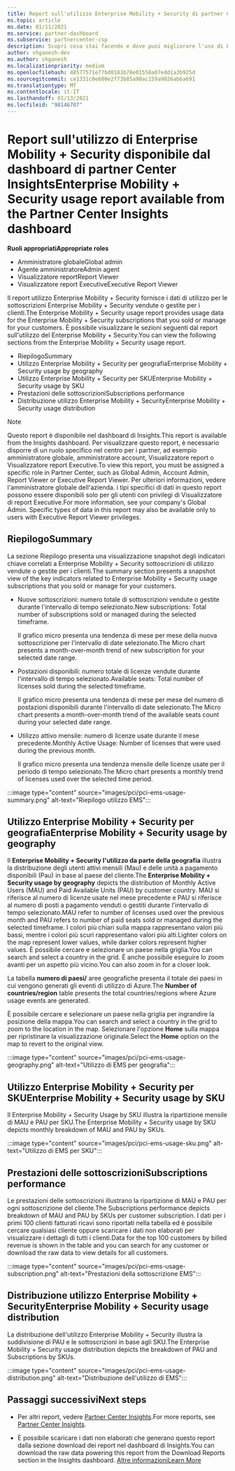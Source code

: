 ```yaml
---
title: Report sull'utilizzo Enterprise Mobility + Security di partner Center Insights
ms.topic: article
ms.date: 01/11/2021
ms.service: partner-dashboard
ms.subservice: partnercenter-csp
description: Scopri cosa stai facendo e dove puoi migliorare l'uso di Enterprise Mobility + Security sottoscrizioni che Vendi o Gestisci per i tuoi clienti.
author: shganesh-dev
ms.author: shganesh
ms.localizationpriority: medium
ms.openlocfilehash: 48577571e77bd0181b78e01558a07edd1a3b925d
ms.sourcegitcommit: ce1331c0e600e2f73b85a90ac159a9026ab6a691
ms.translationtype: MT
ms.contentlocale: it-IT
ms.lasthandoff: 01/13/2021
ms.locfileid: "98146707"
---
```

# <a name="enterprise-mobility--security-usage-report-available-from-the-partner-center-insights-dashboard"></a><span data-ttu-id="243da-103">Report sull'utilizzo di Enterprise Mobility + Security disponibile dal dashboard di partner Center Insights</span><span class="sxs-lookup"><span data-stu-id="243da-103">Enterprise Mobility + Security usage report available from the Partner Center Insights dashboard</span></span>

<span data-ttu-id="243da-104">**Ruoli appropriati**</span><span class="sxs-lookup"><span data-stu-id="243da-104">**Appropriate roles**</span></span>
- <span data-ttu-id="243da-105">Amministratore globale</span><span class="sxs-lookup"><span data-stu-id="243da-105">Global admin</span></span>
- <span data-ttu-id="243da-106">Agente amministratore</span><span class="sxs-lookup"><span data-stu-id="243da-106">Admin agent</span></span>
- <span data-ttu-id="243da-107">Visualizzatore report</span><span class="sxs-lookup"><span data-stu-id="243da-107">Report Viewer</span></span>
- <span data-ttu-id="243da-108">Visualizzatore report Executive</span><span class="sxs-lookup"><span data-stu-id="243da-108">Executive Report Viewer</span></span>

<span data-ttu-id="243da-109">Il report utilizzo Enterprise Mobility + Security fornisce i dati di utilizzo per le sottoscrizioni Enterprise Mobility + Security vendute o gestite per i clienti.</span><span class="sxs-lookup"><span data-stu-id="243da-109">The Enterprise Mobility + Security usage report provides usage data for the Enterprise Mobility + Security subscriptions that you sold or manage for your customers.</span></span> <span data-ttu-id="243da-110">È possibile visualizzare le sezioni seguenti dal report sull'utilizzo del Enterprise Mobility + Security.</span><span class="sxs-lookup"><span data-stu-id="243da-110">You can view the following sections from the Enterprise Mobility + Security usage report.</span></span>

- <span data-ttu-id="243da-111">Riepilogo</span><span class="sxs-lookup"><span data-stu-id="243da-111">Summary</span></span>
- <span data-ttu-id="243da-112">Utilizzo Enterprise Mobility + Security per geografia</span><span class="sxs-lookup"><span data-stu-id="243da-112">Enterprise Mobility + Security usage by geography</span></span>
- <span data-ttu-id="243da-113">Utilizzo Enterprise Mobility + Security per SKU</span><span class="sxs-lookup"><span data-stu-id="243da-113">Enterprise Mobility + Security usage by SKU</span></span>
- <span data-ttu-id="243da-114">Prestazioni delle sottoscrizioni</span><span class="sxs-lookup"><span data-stu-id="243da-114">Subscriptions performance</span></span>
- <span data-ttu-id="243da-115">Distribuzione utilizzo Enterprise Mobility + Security</span><span class="sxs-lookup"><span data-stu-id="243da-115">Enterprise Mobility + Security usage distribution</span></span>

 > [!NOTE]
 > <span data-ttu-id="243da-116">Questo report è disponibile nel dashboard di Insights.</span><span class="sxs-lookup"><span data-stu-id="243da-116">This report is available from the Insights dashboard.</span></span> <span data-ttu-id="243da-117">Per visualizzare questo report, è necessario disporre di un ruolo specifico nel centro per i partner, ad esempio amministratore globale, amministratore account, Visualizzatore report o Visualizzatore report Executive.</span><span class="sxs-lookup"><span data-stu-id="243da-117">To view this report, you must be assigned a specific role in Partner Center, such as Global Admin, Account Admin, Report Viewer or Executive Report Viewer.</span></span> <span data-ttu-id="243da-118">Per ulteriori informazioni, vedere l'amministratore globale dell'azienda. i tipi specifici di dati in questo report possono essere disponibili solo per gli utenti con privilegi di Visualizzatore di report Executive.</span><span class="sxs-lookup"><span data-stu-id="243da-118">For more information, see your company's Global Admin. Specific types of data in this report may also be available only to users with Executive Report Viewer privileges.</span></span>

## <a name="summary"></a><span data-ttu-id="243da-119">Riepilogo</span><span class="sxs-lookup"><span data-stu-id="243da-119">Summary</span></span>

<span data-ttu-id="243da-120">La sezione Riepilogo presenta una visualizzazione snapshot degli indicatori chiave correlati a Enterprise Mobility + Security sottoscrizioni di utilizzo vendute o gestite per i clienti.</span><span class="sxs-lookup"><span data-stu-id="243da-120">The summary section presents a snapshot view of the key indicators related to Enterprise Mobility + Security usage subscriptions that you sold or manage for your customers.</span></span> 

- <span data-ttu-id="243da-121">Nuove sottoscrizioni: numero totale di sottoscrizioni vendute o gestite durante l'intervallo di tempo selezionato.</span><span class="sxs-lookup"><span data-stu-id="243da-121">New subscriptions: Total number of subscriptions sold or managed during the selected timeframe.</span></span>

   <span data-ttu-id="243da-122">Il grafico micro presenta una tendenza di mese per mese della nuova sottoscrizione per l'intervallo di date selezionato.</span><span class="sxs-lookup"><span data-stu-id="243da-122">The Micro chart presents a month-over-month trend of new subscription for your selected date range.</span></span>

- <span data-ttu-id="243da-123">Postazioni disponibili: numero totale di licenze vendute durante l'intervallo di tempo selezionato.</span><span class="sxs-lookup"><span data-stu-id="243da-123">Available seats: Total number of licenses sold during the selected timeframe.</span></span>

   <span data-ttu-id="243da-124">Il grafico micro presenta una tendenza di mese per mese del numero di postazioni disponibili durante l'intervallo di date selezionato.</span><span class="sxs-lookup"><span data-stu-id="243da-124">The Micro chart presents a month-over-month trend of the available seats count during your selected date range.</span></span>

- <span data-ttu-id="243da-125">Utilizzo attivo mensile: numero di licenze usate durante il mese precedente.</span><span class="sxs-lookup"><span data-stu-id="243da-125">Monthly Active Usage: Number of licenses that were used during the previous month.</span></span>

   <span data-ttu-id="243da-126">Il grafico micro presenta una tendenza mensile delle licenze usate per il periodo di tempo selezionato.</span><span class="sxs-lookup"><span data-stu-id="243da-126">The Micro chart presents a monthly trend of licenses used over the selected time period.</span></span>

:::image type="content" source="images/pci/pci-ems-usage-summary.png" alt-text="Riepilogo utilizzo EMS":::

## <a name="enterprise-mobility--security-usage-by-geography"></a><span data-ttu-id="243da-128">Utilizzo Enterprise Mobility + Security per geografia</span><span class="sxs-lookup"><span data-stu-id="243da-128">Enterprise Mobility + Security usage by geography</span></span>

<span data-ttu-id="243da-129">Il **Enterprise Mobility + Security l'utilizzo da parte della geografia** illustra la distribuzione degli utenti attivi mensili (Mau) e delle unità a pagamento disponibili (Pau) in base al paese del cliente.</span><span class="sxs-lookup"><span data-stu-id="243da-129">The **Enterprise Mobility + Security usage by geography** depicts the distribution of Monthly Active Users (MAU) and Paid Available Units (PAU) by customer country.</span></span> <span data-ttu-id="243da-130">MAU si riferisce al numero di licenze usate nel mese precedente e PAU si riferisce al numero di posti a pagamento venduti o gestiti durante l'intervallo di tempo selezionato.</span><span class="sxs-lookup"><span data-stu-id="243da-130">MAU refer to number of licenses used over the previous month and PAU refers to number of paid seats sold or managed during the selected timeframe.</span></span> <span data-ttu-id="243da-131">I colori più chiari sulla mappa rappresentano valori più bassi, mentre i colori più scuri rappresentano valori più alti.</span><span class="sxs-lookup"><span data-stu-id="243da-131">Lighter colors on the map represent lower values, while darker colors represent higher values.</span></span> <span data-ttu-id="243da-132">È possibile cercare e selezionare un paese nella griglia.</span><span class="sxs-lookup"><span data-stu-id="243da-132">You can search and select a country in the grid.</span></span> <span data-ttu-id="243da-133">È anche possibile eseguire lo zoom avanti per un aspetto più vicino.</span><span class="sxs-lookup"><span data-stu-id="243da-133">You can also zoom in for a closer look.</span></span>

<span data-ttu-id="243da-134">La tabella **numero di paesi/** aree geografiche presenta il totale dei paesi in cui vengono generati gli eventi di utilizzo di Azure.</span><span class="sxs-lookup"><span data-stu-id="243da-134">The **Number of countries/region** table presents the total countries/regions where Azure usage events are generated.</span></span>

<span data-ttu-id="243da-135">È possibile cercare e selezionare un paese nella griglia per ingrandire la posizione della mappa.</span><span class="sxs-lookup"><span data-stu-id="243da-135">You can search and select a country in the grid to zoom to the location in the map.</span></span> <span data-ttu-id="243da-136">Selezionare l'opzione **Home** sulla mappa per ripristinare la visualizzazione originale.</span><span class="sxs-lookup"><span data-stu-id="243da-136">Select the **Home** option on the map to revert to the original view.</span></span>

:::image type="content" source="images/pci/pci-ems-usage-geography.png" alt-text="Utilizzo di EMS per geografia":::

## <a name="enterprise-mobility--security-usage-by-sku"></a><span data-ttu-id="243da-138">Utilizzo Enterprise Mobility + Security per SKU</span><span class="sxs-lookup"><span data-stu-id="243da-138">Enterprise Mobility + Security usage by SKU</span></span>

<span data-ttu-id="243da-139">Il Enterprise Mobility + Security Usage by SKU illustra la ripartizione mensile di MAU e PAU per SKU.</span><span class="sxs-lookup"><span data-stu-id="243da-139">The Enterprise Mobility + Security usage by SKU depicts monthly breakdown of MAU and PAU by SKUs.</span></span>

:::image type="content" source="images/pci/pci-ems-usage-sku.png" alt-text="Utilizzo di EMS per SKU":::

## <a name="subscriptions-performance"></a><span data-ttu-id="243da-141">Prestazioni delle sottoscrizioni</span><span class="sxs-lookup"><span data-stu-id="243da-141">Subscriptions performance</span></span>

<span data-ttu-id="243da-142">Le prestazioni delle sottoscrizioni illustrano la ripartizione di MAU e PAU per ogni sottoscrizione del cliente.</span><span class="sxs-lookup"><span data-stu-id="243da-142">The Subscriptions performance depicts breakdown of MAU and PAU by SKUs per customer subscription.</span></span> <span data-ttu-id="243da-143">I dati per i primi 100 clienti fatturati ricavi sono riportati nella tabella ed è possibile cercare qualsiasi cliente oppure scaricare i dati non elaborati per visualizzare i dettagli di tutti i clienti.</span><span class="sxs-lookup"><span data-stu-id="243da-143">Data for the top 100 customers by billed revenue is shown in the table and you can search for any customer or download the raw data to view details for all customers.</span></span>

:::image type="content" source="images/pci/pci-ems-usage-subscription.png" alt-text="Prestazioni della sottoscrizione EMS":::

## <a name="enterprise-mobility--security-usage-distribution"></a><span data-ttu-id="243da-145">Distribuzione utilizzo Enterprise Mobility + Security</span><span class="sxs-lookup"><span data-stu-id="243da-145">Enterprise Mobility + Security usage distribution</span></span>

<span data-ttu-id="243da-146">La distribuzione dell'utilizzo Enterprise Mobility + Security illustra la suddivisione di PAU e le sottoscrizioni in base agli SKU.</span><span class="sxs-lookup"><span data-stu-id="243da-146">The Enterprise Mobility + Security usage distribution depicts the breakdown of PAU and Subscriptions by SKUs.</span></span>

:::image type="content" source="images/pci/pci-ems-usage-distribution.png" alt-text="Distribuzione dell'utilizzo di EMS":::

## <a name="next-steps"></a><span data-ttu-id="243da-148">Passaggi successivi</span><span class="sxs-lookup"><span data-stu-id="243da-148">Next steps</span></span>

- <span data-ttu-id="243da-149">Per altri report, vedere [Partner Center Insights](partner-center-insights.md).</span><span class="sxs-lookup"><span data-stu-id="243da-149">For more reports, see [Partner Center Insights](partner-center-insights.md).</span></span>

- <span data-ttu-id="243da-150">È possibile scaricare i dati non elaborati che generano questo report dalla sezione download dei report nel dashboard di Insights.</span><span class="sxs-lookup"><span data-stu-id="243da-150">You can download the raw data powering this report from the Download Reports section in the Insights dashboard.</span></span> [<span data-ttu-id="243da-151">Altre informazioni</span><span class="sxs-lookup"><span data-stu-id="243da-151">Learn More</span></span>](pci-download-reports.md) 
